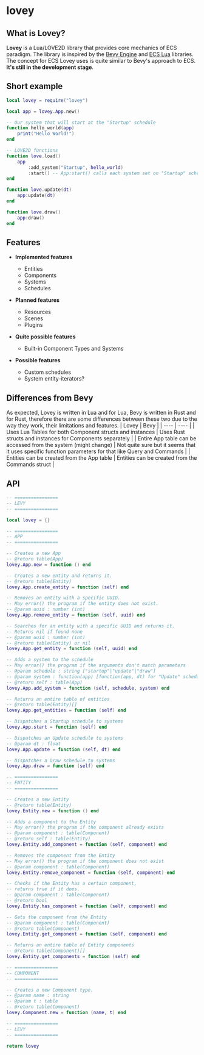# lovey

## What is Lovey?

**Lovey** is a Lua/LOVE2D library that provides core mechanics of ECS paradigm. The library is inspired by the [Bevy Engine](https://github.com/bevyengine/bevy) and [ECS Lua](https://github.com/nidorx/ecs-lua) libraries. The concept for ECS Lovey uses is quite similar to Bevy's approach to ECS. **It's still in the development stage**.

## Short example

```lua
local lovey = require("lovey")

local app = lovey.App.new()

-- Our system that will start at the "Startup" schedule
function hello_world(app)
	print("Hello World!")
end

-- LOVE2D functions
function love.load()
	app
		:add_system("Startup", hello_world)
		:start() -- App:start() calls each system set on "Startup" schedule
end

function love.update(dt)
	app:update(dt)
end

function love.draw()
	app:draw()
end
```

## Features
- **Implemented features**
	- Entities
	- Components
	- Systems
	- Schedules

- **Planned features**
	- Resources
	- Scenes
	- Plugins

- **Quite possible features**
	- Built-in Component Types and Systems

- **Possible features**
	- Custom schedules
	- System entity-iterators?

## Differences from Bevy
As expected, Lovey is written in Lua and for Lua, Bevy is written in Rust and for Rust, therefore there are some differences between these two due to the way they work, their limitations and features.
| Lovey | Bevy |
| ---- | ---- |
| Uses Lua Tables for both Component structs and instances | Uses Rust structs and instances for Components separately |
| Entire App table can be accessed from the system (might change) | Not quite sure but it seems that it uses specific function parameters for that like Query and Commands |
| Entities can be created from the App table | Entities can be created from the Commands struct |

## API
```lua
-- ================
-- LEVY
-- ================

local lovey = {}

-- ================
-- APP
-- ================

-- Creates a new App
-- @return table(App)
lovey.App.new = function () end

-- Creates a new entity and returns it.
-- @return table(Entity)
lovey.App.create_entity = function (self) end

-- Removes an entity with a specific UUID.
-- May error() the program if the entity does not exist.
-- @param uuid : number (int)
lovey.App.remove_entity = function (self, uuid) end

-- Searches for an entity with a specific UUID and returns it.
-- Returns nil if found none
-- @param uuid : number (int)
-- @return table(Entity) or nil
lovey.App.get_entity = function (self, uuid) end

-- Adds a system to the schedule
-- May error() the program if the arguments don't match parameters
-- @param schedule : string ["startup"|"update"|"draw"]
-- @param system : function(app) [function(app, dt) for "Update" schedule]
-- @return self : table(App)
lovey.App.add_system = function (self, schedule, system) end

-- Returns an entire table of entities
-- @return table(Entity)[]
lovey.App.get_entities = function (self) end

-- Dispatches a Startup schedule to systems
lovey.App.start = function (self) end

-- Dispatches an Update schedule to systems
-- @param dt : float
lovey.App.update = function (self, dt) end

-- Dispatches a Draw schedule to systems
lovey.App.draw = function (self) end

-- ================
-- ENTITY
-- ================

-- Creates a new Entity
-- @return table(Entity)
lovey.Entity.new = function () end

-- Adds a component to the Entity
-- May error() the program if the component already exists
-- @param component : table(Component)
-- @return self : table(Entity)
lovey.Entity.add_component = function (self, component) end

-- Removes the component from the Entity
-- May error() the program if the component does not exist
-- @param component : table(Component)
lovey.Entity.remove_component = function (self, component) end

-- Checks if the Entity has a certain component,
-- returns true if it does.
-- @param component : table(Component)
-- @return bool
lovey.Entity.has_component = function (self, component) end

-- Gets the component from the Entity
-- @param component : table(Component)
-- @return table(Component)
lovey.Entity.get_component = function (self, component) end

-- Returns an entire table of Entity components
-- @return table(Component)[]
lovey.Entity.get_components = function (self) end

-- ================
-- COMPONENT
-- ================

-- Creates a new Component type.
-- @param name : string
-- @param t : table
-- @return table(Component)
lovey.Component.new = function (name, t) end

-- ================
-- LEVY
-- ================

return lovey
```